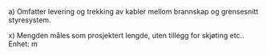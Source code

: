 a) Omfatter levering og trekking av kabler mellom brannskap og grensesnitt styresystem.

x) Mengden måles som prosjektert lengde, uten tillegg for skjøting etc.. Enhet: m

